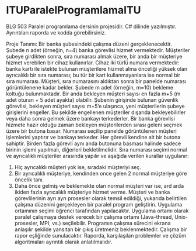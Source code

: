 # ITUParalelProgramlamaITU 
BLG 503 Paralel programlama dersinin projesidir. C# dilinde yazılmıştır. Ayrıntıları raporda ve kodda görebilirsiniz.

Proje Tanımı: 
Bir banka şubesindeki çalışma düzeni gerçeklenecektir. Şubede n adet (örneğin, n=4)
banka görevlisi hizmet vermektedir. Müşteriler şubeye girdikten sonra, sıra numarası almak üzere,
bir anda bir müşteriye hizmet verebilen bir cihaz kullanırlar. Cihaz iki türlü numara vermektedir:
banka kartı ile istekte bulunan müşterilere hizmet alma önceliği yüksek olan ayrıcalıklı bir sıra
numarası; bu tür bir kart kullanmayanlara ise normal bir sıra numarası. Müşteri, sıra numarasını
aldıktan sonra bir panelde numarası görüntülenene kadar bekler. Şubede m adet (örneğin, m=10)
bekleme koltuğu bulunmaktadır. Bir anda bekleyen müşteri sayısı en fazla m+5 (m adet oturan +
5 adet ayakta) olabilir. Şubenin girişinde bulunan güvenlik görevlisi, bekleyen müşteri sayısı
m+5’e ulaşınca, yeni müşterilerin şubeye girişlerini engeller. Bu şekilde engellenen müşteriler
dışarıda bekleyebilirler veya daha sonra gelmek üzere bankayı terkederler. Bir banka görevlisi
hizmete hazır olduğu zaman bekleyen müşterilerden sırası geleni seçmek üzere bir butona basar.
Numarası seçilip panelde görüntülenen müşteri işlemlerini yaptırır ve bankayı terkeder. Her
görevli kendine ait bir butona sahiptir. Birden fazla görevli aynı anda butonuna basması halinde
sadece birinin işlemi yapılmalı, diğerleri bekletilmelidir. Sıra numarası seçimi normal ve
ayrıcalıklı müşteriler arasında yapılır ve aşağıda verilen kurallar uygulanır:
1. Hiç ayrıcalıklı müşteri yok ise, sıradaki müşteriyi seç.
2. Bir ayrıcalıklı müşteriye, kendinden once gelen 2 normal müşteriye göre öncelik tanı.
3. Daha önce gelmiş ve beklemekte olan normal müşteri var ise, ard arda ikiden fazla
ayrıcalıklı müşteriye hizmet verme.
Müşteri ve banka görevlilerinin ayrı ayrı prosesler olarak temsil edildiği, yukarıda belirtilen
çalışma düzenini gerçekleyen bir paralel program geliştirin. Uygulama ortamının seçimi öğrenci
tarafından yapılacaktır. Uygulama ortamı olarak paralel çalışmaya destek verecek bir çalışma
ortamı (Java-thread, Unix-prosesler, MPI, vs.) seçilebilir. Programın çalışma sürecini ekrana
anlaşılır şekilde yansıtan bir çıkış üretmeniz beklenmektedir. Çalışma bir rapor eşliğinde
sunulacaktır. Raporda, karşılaşılan problemler ve çözüm algoritmaları ayrıntılı olarak
anlatılmalıdır.
